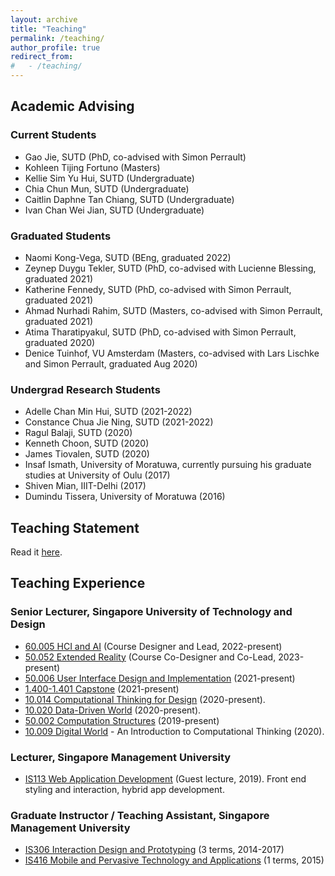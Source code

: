 ```yaml
---
layout: archive
title: "Teaching"
permalink: /teaching/
author_profile: true
redirect_from: 
#   - /teaching/
---
```


## Academic Advising

### Current Students
- Gao Jie, SUTD (PhD, co-advised with Simon Perrault)
- Kohleen Tijing Fortuno (Masters)
- Kellie Sim Yu Hui, SUTD (Undergraduate)
- Chia Chun Mun, SUTD (Undergraduate)
- Caitlin Daphne Tan Chiang, SUTD (Undergraduate)
- Ivan Chan Wei Jian, SUTD (Undergraduate)

### Graduated Students
- Naomi Kong-Vega, SUTD (BEng, graduated 2022)
- Zeynep Duygu Tekler, SUTD (PhD, co-advised with Lucienne Blessing, graduated 2021)
- Katherine Fennedy, SUTD (PhD, co-advised with Simon Perrault, graduated 2021)
- Ahmad Nurhadi Rahim, SUTD (Masters, co-advised with Simon Perrault, graduated 2021)
- Atima Tharatipyakul, SUTD (PhD, co-advised with Simon Perrault, graduated 2020)
- Denice Tuinhof, VU Amsterdam (Masters, co-advised with Lars Lischke and Simon Perrault, graduated Aug 2020)

<!-- ### Postdocs -->

### Undergrad Research Students
- Adelle Chan Min Hui, SUTD (2021-2022)
- Constance Chua Jie Ning, SUTD (2021-2022)
- Ragul Balaji, SUTD (2020)
- Kenneth Choon, SUTD (2020)
- James Tiovalen, SUTD (2020)
- Insaf Ismath, University of Moratuwa, currently pursuing his graduate studies at University of Oulu (2017)
- Shiven Mian, IIIT-Delhi (2017)
- Dumindu Tissera, University of Moratuwa (2016)

<!-- ### Doctoral Dissertation Committees -->

<!-- ## Mentoring -->


## Teaching Statement
Read it [here](/teaching/teaching-statement/).


## Teaching Experience

### Senior Lecturer, Singapore University of Technology and Design
- [60.005 HCI and AI](/teaching/hciandai) (Course Designer and Lead, 2022-present)
- [50.052 Extended Reality](/teaching/xr) (Course Co-Designer and Co-Lead, 2023-present)
- [50.006 User Interface Design and Implementation](/teaching/userinterfacedesign/) (2021-present)
- [1.400-1.401 Capstone](/teaching/capstone) (2021-present)
- [10.014 Computational Thinking for Design](/teaching/compthinking/) (2020-present).
- [10.020 Data-Driven World](/teaching/ddw/) (2020-present).
- [50.002 Computation Structures](/teaching/compstruct/) (2019-present)
- [10.009 Digital World](/teaching/digitalworld/) - An Introduction to Computational Thinking (2020).

### Lecturer, Singapore Management University
- [IS113 Web Application Development](/teaching/webappdev/) (Guest lecture, 2019). Front end styling and interaction, hybrid app development.

### Graduate Instructor / Teaching Assistant, Singapore Management University
- [IS306 Interaction Design and Prototyping](/teaching/interactiondesign/) (3 terms, 2014-2017)
- [IS416 Mobile and Pervasive Technology and Applications](/teaching/mobilepervasivetech/) (1 terms, 2015)
